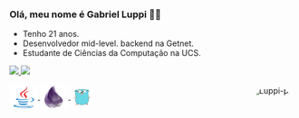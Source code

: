 ### Olá, meu nome é Gabriel Luppi 👋🏼
- Tenho 21 anos.
- Desenvolvedor mid-level. backend na Getnet.
- Estudante de Ciências da Computação na UCS.

<div>
  <a href="https://twitter.com/lancelotlol1">
  <img height="180em" src="https://github-readme-stats.vercel.app/api?username=LancelotLuppi&show_icons=true&theme=dracula&include_all_commits=true&count_private=true"/>
  <img height="180em" src="https://github-readme-stats.vercel.app/api/top-langs/?username=LancelotLuppi&layout=compact&langs_count=7&theme=dracula"/>
</div>
  
<div style="display: inline_block"><br>
  <img align="center" alt="Luppi-Java" height="40" width="50" src="https://raw.githubusercontent.com/devicons/devicon/master/icons/java/java-original.svg">
  <img align="center" alt="Luppi-Elixir" height="40" width="50" src="https://github.com/devicons/devicon/blob/master/icons/elixir/elixir-original.svg">
  <img align="center" alt="Luppi-Go" height="30" width="40" src="https://github.com/devicons/devicon/blob/master/icons/go/go-original.svg">
  <img align="right" alt="Luppi-pic" height="200" style="border-radius:50px;" src="https://imgur.com/poCOFbS.png">
</div>
  
  ##
